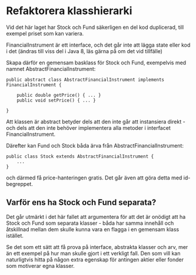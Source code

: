 # Refaktorera klasshierarki

Vid det här laget har Stock och Fund säkerligen en del kod duplicerad, till exempel priset som kan variera.

FinancialInstrument är ett interface, och det går inte att lägga state eller kod i det (ändras till viss del i Java 8, läs gärna på om det vid tillfälle)

Skapa därför en gemensam basklass för Stock och Fund, exempelvis med namnet AbstractFinancialInstrument:


	public abstract class AbstractFinancialInstrument implements FinancialInstrument {

		public double getPrice() { ... }
		public void setPrice() { ... }

	}

Att klassen är abstract betyder dels att den inte går att instansiera direkt - och dels att den inte behöver implementera alla metoder i interfacet FinancialInstrument.

Därefter kan Fund och Stock båda ärva från AbstractFinancialInstrument:

	public class Stock extends AbstractFinancialInstrument {
		...
	}

och därmed få price-hanteringen gratis. Det går även att göra detta med id-begreppet.

## Varför ens ha Stock och Fund separata?

Det går utmärkt i det här fallet att argumentera för att det är onödigt att ha Stock och Fund som separata klasser - båda har samma innehåll och åtskillnad mellan dem skulle kunna vara en flagga i en gemensam klass istället.

Se det som ett sätt att få prova på interface, abstrakta klasser och arv, mer än ett exempel på hur man skulle gjort i ett verkligt fall. Den som vill kan naturligtvis hitta på någon extra egenskap för antingen aktier eller fonder som motiverar egna klasser.

